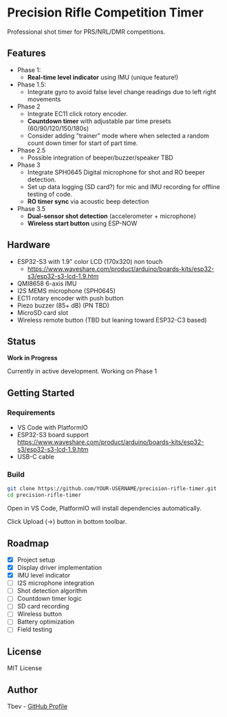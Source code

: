 # Precision Rifle Competition Timer

Professional shot timer for PRS/NRL/DMR competitions.

## Features


- Phase 1:
  - **Real-time level indicator** using IMU (unique feature!)
- Phase 1.5:
  - Integrate gyro to avoid false level change readings due to left right movements
- Phase 2
  - Integrate EC11 click rotory encoder.
  - **Countdown timer** with adjustable par time presets (60/90/120/150/180s)
  - Consider adding "trainer" mode where when selected a random count down timer for start of part time.
- Phase 2.5
  - Possible integration of beeper/buzzer/speaker TBD
- Phase 3
  - Integrate SPH0645 Digital microphone for shot and RO beeper detection.
  - Set up data logging (SD card?) for mic and IMU recording for offline testing of code.
  - **RO timer sync** via acoustic beep detection
- Phase 3.5
  - **Dual-sensor shot detection** (accelerometer + microphone)
  - **Wireless start button** using ESP-NOW



## Hardware

- ESP32-S3 with 1.9" color LCD (170x320) non touch
  -   https://www.waveshare.com/product/arduino/boards-kits/esp32-s3/esp32-s3-lcd-1.9.htm
- QMI8658 6-axis IMU
- I2S MEMS microphone (SPH0645)
- EC11 rotary encoder with push button
- Piezo buzzer (85+ dB) (PN TBD)
- MicroSD card slot
- Wireless remote button (TBD but leaning toward ESP32-C3 based)

## Status

 **Work in Progress** 

Currently in active development.
Working on Phase 1

## Getting Started

### Requirements

- VS Code with PlatformIO
- ESP32-S3 board support https://www.waveshare.com/product/arduino/boards-kits/esp32-s3/esp32-s3-lcd-1.9.htm
- USB-C cable

### Build
```bash
git clone https://github.com/YOUR-USERNAME/precision-rifle-timer.git
cd precision-rifle-timer
```

Open in VS Code, PlatformIO will install dependencies automatically.

Click Upload (→) button in bottom toolbar.

## Roadmap

- [x] Project setup
- [x] Display driver implementation
- [x] IMU level indicator
- [ ] I2S microphone integration
- [ ] Shot detection algorithm
- [ ] Countdown timer logic
- [ ] SD card recording
- [ ] Wireless button
- [ ] Battery optimization
- [ ] Field testing

## License

MIT License 

## Author

Tbev - [GitHub Profile](https://github.com/tbevi)
